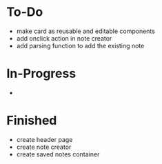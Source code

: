 # To-Do
- make card as reusable and editable components
- add onclick action in note creator
- add parsing function to add the existing note


# In-Progress
- 


# Finished
- create header page
- create note creator
- create saved notes container